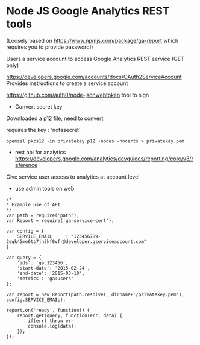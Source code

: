 Node JS Google Analytics REST tools
===================================

(Loosely based on https://www.npmjs.com/package/ga-report which requires you to provide password!)

Users a service account to access Google Analytics REST service (GET only)


https://developers.google.com/accounts/docs/OAuth2ServiceAccount
Provides instructions to create a service account

https://github.com/auth0/node-jsonwebtoken
tool to sign 

* Convert secret key

Downloaded a p12 file, need to convert

requires the key : 'notasecret'

`openssl pkcs12 -in privatekey.p12 -nodes -nocerts > privatekey.pem`



* rest api for analytics
https://developers.google.com/analytics/devguides/reporting/core/v3/reference


Give service user access to analytics at account level
- use admin tools on web

```
/* 
* Example use of API
*/
var path = require('path');
var Report = require('ga-service-cert');

var config = {
	SERVICE_EMAIL     : "123456789-2eqk45me6ts7jn3kf0vfr@developer.gserviceaccount.com"
}

var query = {
	'ids': 'ga:123456',
	'start-date': '2015-02-24',
	'end-date': '2015-03-10',
	'metrics': 'ga:users'
};

var report = new Report(path.resolve(__dirname+'/privatekey.pem'), config.SERVICE_EMAIL);

report.on('ready', function() {
	report.get(query, function(err, data) {
		if(err) throw err
		console.log(data);
	});
});
```
